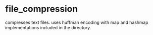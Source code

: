 # file_compression
compresses text files.
uses huffman encoding with map and hashmap implementations included in the directory.
